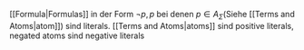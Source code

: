 [[Formula|Formulas]] in der Form $\lnot p, p$ bei denen $p \in A_\Sigma$(Siehe [[Terms and Atoms|atom]]) sind literals.
[[Terms and Atoms|atoms]] sind positive literals, negated atoms sind negative literals